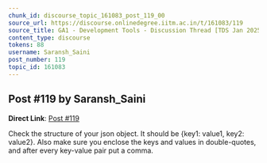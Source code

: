 ```yaml
---
chunk_id: discourse_topic_161083_post_119_00
source_url: https://discourse.onlinedegree.iitm.ac.in/t/161083/119
source_title: GA1 - Development Tools - Discussion Thread [TDS Jan 2025]
content_type: discourse
tokens: 88
username: Saransh_Saini
post_number: 119
topic_id: 161083
---
```


## Post #119 by Saransh_Saini

**Direct Link**: [Post #119](https://discourse.onlinedegree.iitm.ac.in/t/161083/119)

Check the structure of your json object. It should be {key1: value1, key2: value2}. Also make sure you enclose the keys and values in double-quotes, and after every key-value pair put a comma.

